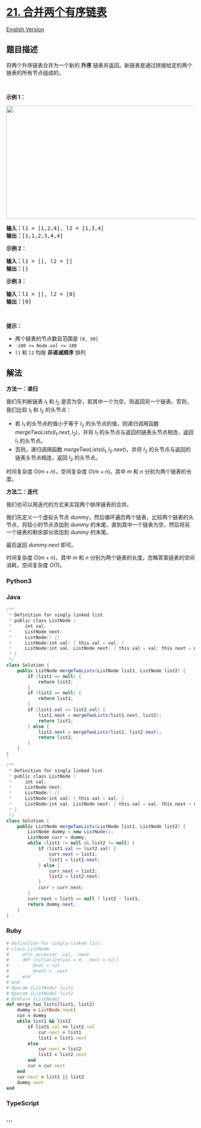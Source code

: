 # [21. 合并两个有序链表](https://leetcode.cn/problems/merge-two-sorted-lists)

[English Version](/solution/0000-0099/0021.Merge%20Two%20Sorted%20Lists/README_EN.md)

## 题目描述

<!-- 这里写题目描述 -->

<p>将两个升序链表合并为一个新的 <strong>升序</strong> 链表并返回。新链表是通过拼接给定的两个链表的所有节点组成的。 </p>

<p> </p>

<p><strong>示例 1：</strong></p>
<img alt="" src="https://fastly.jsdelivr.net/gh/doocs/leetcode@main/solution/0000-0099/0021.Merge%20Two%20Sorted%20Lists/images/merge_ex1.jpg" style="width: 662px; height: 302px;" />
<pre>
<strong>输入：</strong>l1 = [1,2,4], l2 = [1,3,4]
<strong>输出：</strong>[1,1,2,3,4,4]
</pre>

<p><strong>示例 2：</strong></p>

<pre>
<strong>输入：</strong>l1 = [], l2 = []
<strong>输出：</strong>[]
</pre>

<p><strong>示例 3：</strong></p>

<pre>
<strong>输入：</strong>l1 = [], l2 = [0]
<strong>输出：</strong>[0]
</pre>

<p> </p>

<p><strong>提示：</strong></p>

<ul>
	<li>两个链表的节点数目范围是 <code>[0, 50]</code></li>
	<li><code>-100 <= Node.val <= 100</code></li>
	<li><code>l1</code> 和 <code>l2</code> 均按 <strong>非递减顺序</strong> 排列</li>
</ul>

## 解法

<!-- 这里可写通用的实现逻辑 -->

**方法一：递归**

我们先判断链表 $l_1$ 和 $l_2$ 是否为空，若其中一个为空，则返回另一个链表。否则，我们比较 $l_1$ 和 $l_2$ 的头节点：

-   若 $l_1$ 的头节点的值小于等于 $l_2$ 的头节点的值，则递归调用函数 $mergeTwoLists(l_1.next, l_2)$，并将 $l_1$ 的头节点与返回的链表头节点相连，返回 $l_1$ 的头节点。
-   否则，递归调用函数 $mergeTwoLists(l_1, l_2.next)$，并将 $l_2$ 的头节点与返回的链表头节点相连，返回 $l_2$ 的头节点。

时间复杂度 $O(m + n)$，空间复杂度 $O(m + n)$。其中 $m$ 和 $n$ 分别为两个链表的长度。

**方法二：迭代**

我们也可以用迭代的方式来实现两个排序链表的合并。

我们先定义一个虚拟头节点 $dummy$，然后循环遍历两个链表，比较两个链表的头节点，将较小的节点添加到 $dummy$ 的末尾，直到其中一个链表为空，然后将另一个链表的剩余部分添加到 $dummy$ 的末尾。

最后返回 $dummy.next$ 即可。

时间复杂度 $O(m + n)$，其中 $m$ 和 $n$ 分别为两个链表的长度。忽略答案链表的空间消耗，空间复杂度 $O(1)$。

<!-- tabs:start -->

### **Python3**

<!-- 这里可写当前语言的特殊实现逻辑 -->





### **Java**

<!-- 这里可写当前语言的特殊实现逻辑 -->

```java
/**
 * Definition for singly-linked list.
 * public class ListNode {
 *     int val;
 *     ListNode next;
 *     ListNode() {}
 *     ListNode(int val) { this.val = val; }
 *     ListNode(int val, ListNode next) { this.val = val; this.next = next; }
 * }
 */
class Solution {
    public ListNode mergeTwoLists(ListNode list1, ListNode list2) {
        if (list1 == null) {
            return list2;
        }
        if (list2 == null) {
            return list1;
        }
        if (list1.val <= list2.val) {
            list1.next = mergeTwoLists(list1.next, list2);
            return list1;
        } else {
            list2.next = mergeTwoLists(list1, list2.next);
            return list2;
        }
    }
}
```

```java
/**
 * Definition for singly-linked list.
 * public class ListNode {
 *     int val;
 *     ListNode next;
 *     ListNode() {}
 *     ListNode(int val) { this.val = val; }
 *     ListNode(int val, ListNode next) { this.val = val; this.next = next; }
 * }
 */
class Solution {
    public ListNode mergeTwoLists(ListNode list1, ListNode list2) {
        ListNode dummy = new ListNode();
        ListNode curr = dummy;
        while (list1 != null && list2 != null) {
            if (list1.val <= list2.val) {
                curr.next = list1;
                list1 = list1.next;
            } else {
                curr.next = list2;
                list2 = list2.next;
            }
            curr = curr.next;
        }
        curr.next = list1 == null ? list2 : list1;
        return dummy.next;
    }
}
```



















### **Ruby**

```rb
# Definition for singly-linked list.
# class ListNode
#     attr_accessor :val, :next
#     def initialize(val = 0, _next = nil)
#         @val = val
#         @next = _next
#     end
# end
# @param {ListNode} list1
# @param {ListNode} list2
# @return {ListNode}
def merge_two_lists(list1, list2)
    dummy = ListNode.new()
    cur = dummy
    while list1 && list2
        if list1.val <= list2.val
            cur.next = list1
            list1 = list1.next
        else
            cur.next = list2
            list2 = list2.next
        end
        cur = cur.next
    end
    cur.next = list1 || list2
    dummy.next
end
```





### **TypeScript**











### **...**

```

```


